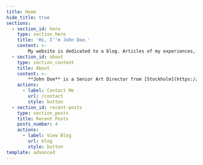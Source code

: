 ```yaml
---
title: Home
hide_title: true
sections:
  - section_id: hero
    type: section_hero
    title: 'Hi, I''m John Doe.'
    content: >-
        My website is dedicated to a blog. Articles of my experiences, pictures of trips and travels will be published here;
  - section_id: about
    type: section_content
    title: About
    content: >-
        **John Doe** is a Senior Art Director from [Stockholm](https://en.wikipedia.org/wiki/Stockholm), Sweden. After graduating from The College of Visual Arts with a degree in Communication Design, he worked for three small graphic design shops where he honed his design style and sensibility.
    actions:
      - label: Contact Me
        url: /contact
        style: button
  - section_id: recent-posts
    type: section_posts
    title: Recent Posts
    posts_number: 4
    actions:
      - label: View Blog
        url: blog
        style: button
template: advanced
---
```

